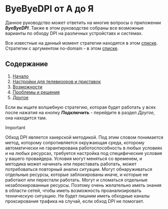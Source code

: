 # ByeByeDPI от А до Я

Данное руководство может ответить на многие вопросы о приложении ***ByeByeDPI***. Также в этом руководстве собраны все возможные варианты по обходу DPI на различных устройставх и системах.

Все известные на данный момент стратегии находятся в этом [списке](ALL.TXT). Стратегии с аргументом no-domain - в этом [списке](no_domain.txt).

## Содержание

1. [Начало](start.md)
2. [Настройки для телевизоров и приставок](tv.md)
3. [Возможности](features.md)
4. [Проблемы и решения](problems.md)
5. [Другое](others.md)

Если вы ищите волшебную стратегию, которая будет работать у всех после нажатия на кнопку ***Подключить*** - перейдите в раздел *Другое*, она находится там.

> [!IMPORTANT]
> Обход DPI является хакерской методикой. Под этим словом понимается метод, которому сопротивляется окружающая среда, которому автоматически не гарантирована работоспособность в любых условиях и на любых ресурсах, требуется настройка под специфические условия у вашего провайдера. Условия могут меняться со временем, и методика может начинать или переставать работать, может потребоваться повторный анализ ситуации. Могут обнаруживаться отдельные ресурсы, которые заблокированы иначе, и которые не работают или перестали работать. Могут и сломаться отдельные незаблокированные ресурсы. Поэтому очень желательно иметь знания в области сетей, чтобы иметь возможность проанализировать техническую ситуацию. Не будет лишним иметь обходные каналы проксирования трафика на случай, если обход DPI не помогает.

